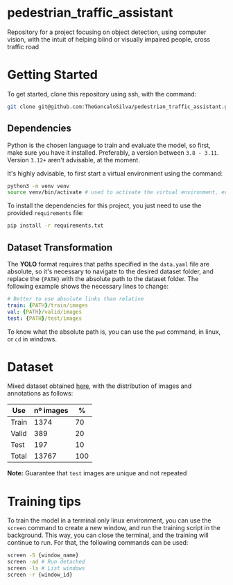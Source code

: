 # pedestrian_traffic_assistant

Repository for a project focusing on object detection, using computer vision, with the intuit of helping blind or visually impaired people, cross traffic road

# Getting Started

To get started, clone this repository using ssh, with the command:

```bash
git clone git@github.com:TheGoncaloSilva/pedestrian_traffic_assistant.git
```

## Dependencies

Python is the chosen language to train and evaluate the model, so first, make sure you have it installed. Preferably, a version between `3.8 - 3.11`. Version `3.12+` aren't advisable, at the moment.

It's highly advisable, to first start a virtual environment using the command:
```bash
python3 -m venv venv
source venv/bin/activate # used to activate the virtual environment, every time a new shell is created
```

To install the dependencies for this project, you just need to use the provided `requirements` file:

```bash
pip install -r requirements.txt
```

## Dataset Transformation

The **YOLO** format requires that paths specified in the `data.yaml` file are absolute, so it's necessary to navigate to the desired dataset folder, and replace the `{PATH}` with the absolute path to the dataset folder. The following example shows the necessary lines to change:

```yaml
# Better to use absolute links than relative
train: {PATH}/train/images
val: {PATH}/valid/images
test: {PATH}/test/images
```

To know what the absolute path is, you can use the `pwd` command, in linux, or `cd` in windows.

# Dataset

Mixed dataset obtained [here](https://universe.roboflow.com/chanyoung/pedestrian-light-crosswalk), with the distribution of images and annotations as follows:

| Use   | nº images | %   |
|-------|-----------|-----|
| Train | 1374      | 70  |
| Valid | 389       | 20  |
| Test  | 197       | 10  |
| Total | 13767     | 100 |

**Note:** Guarantee that `test` images are unique and not repeated

# Training tips

To train the model in a terminal only linux environment, you can use the `screen` command to create a new window, and run the training script in the background. This way, you can close the terminal, and the training will continue to run. For that, the following commands can be used:

```bash
screen -S {window_name}
screen -ad # Run detached
screen -ls # List windows
screen -r {window_id}
```